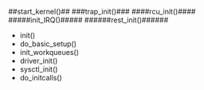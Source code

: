 ##start_kernel()##
###trap_init()###
####rcu_init()####
#####init_IRQ()#####
######rest_init()######
* init()
* do_basic_setup()
* init_workqueues()
* driver_init()
* sysctl_init()
* do_initcalls()
